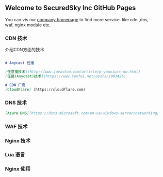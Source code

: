 ## Welcome to SecuredSky Inc GitHub Pages

You can vis our [company homepage](https://securedsky.com) to find more service. like cdn ,dns, waf, nginx module etc.


### CDN 技术

介绍CDN方面的技术

```markdown

# Anycast 任播

[任意播技术](http://www.javashuo.com/article/p-yoaxiuzc-nw.html)
[任播(Anycast)技术](https://www.renfei.net/posts/1003426)

# CDN 厂商
[CloudFlare] (https://cloudflare.com)

```

### DNS 技术
```markdown
[Azure DNS](https://docs.microsoft.com/en-us/windows-server/networking/dns/deploy/anycast)
```

### WAF 技术

### Nginx 技术

### Lua 语言

### Nginx 使用
